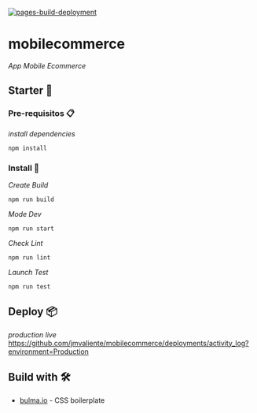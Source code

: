 [![pages-build-deployment](https://github.com/jmvaliente/mobilecommerce/actions/workflows/pages/pages-build-deployment/badge.svg)](https://github.com/jmvaliente/mobilecommerce/actions/workflows/pages/pages-build-deployment)
# mobilecommerce

_App Mobile Ecommerce_

## Starter 🚀

### Pre-requisitos 📋

_install dependencies_

```
npm install
```

### Install 🔧

_Create Build_

```
npm run build
```

_Mode Dev_

```
npm run start
```

_Check Lint_

```
npm run lint
```

_Launch Test_

```
npm run test
```

## Deploy 📦

_production live_
https://github.com/jmvaliente/mobilecommerce/deployments/activity_log?environment=Production


## Build with 🛠️

* [bulma.io](https://bulma.io/) - CSS boilerplate

